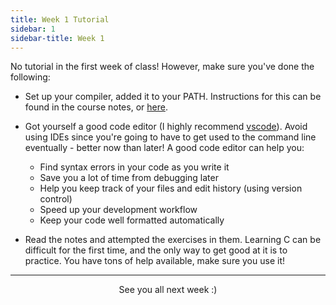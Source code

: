 ```yaml
---
title: Week 1 Tutorial
sidebar: 1
sidebar-title: Week 1
---
```


No tutorial in the first week of class! However, make sure you've done the following:

 - Set up your compiler, added it to your PATH. Instructions for this can be found in the course notes, or [here](http://www.codebind.com/cprogramming/install-mingw-windows-10-gcc/).

 - Got yourself a good code editor (I highly recommend [vscode](https://code.visualstudio.com/)). Avoid using
    IDEs since you're going to have to get used to the command line eventually - better now than later! A good
    code editor can help you:
    - Find syntax errors in your code as you write it
    - Save you a lot of time from debugging later
    - Help you keep track of your files and edit history (using version control)
    - Speed up your development workflow
    - Keep your code well formatted automatically


 - Read the notes and attempted the exercises in them. Learning C can be difficult for the first time, and the only
    way to get good at it is to practice. You have tons of help available, make sure you use it!

---

<p align="center"> See you all next week :) </p>